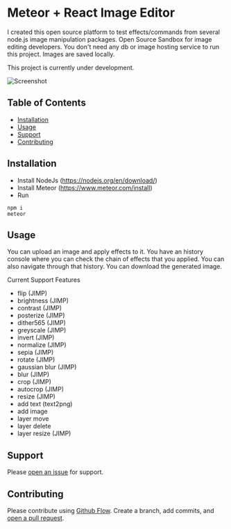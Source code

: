 # Meteor + React Image Editor

I created this open source platform to test effects/commands from several node.js image manipulation packages. Open Source Sandbox for image editing developers.
You don't need any db or image hosting service to run this project. Images are saved locally.

This project is currently under development.

![Screenshot](https://i.imgur.com/M3MBYAl.png)


## Table of Contents

- [Installation](#installation)
- [Usage](#usage)
- [Support](#support)
- [Contributing](#contributing)

## Installation

- Install NodeJs (https://nodejs.org/en/download/)
- Install Meteor (https://www.meteor.com/install)
- Run
```
npm i
meteor
```

## Usage

You can upload an image and apply effects to it.
You have an history console where you can check the chain of effects that you applied. You can also navigate through that history.
You can download the generated image.

Current Support Features
- flip (JIMP)
- brightness (JIMP)
- contrast (JIMP)
- posterize (JIMP)
- dither565 (JIMP)
- greyscale (JIMP)
- invert (JIMP)
- normalize (JIMP)
- sepia (JIMP)
- rotate  (JIMP)
- gaussian blur (JIMP)
- blur (JIMP)
- crop (JIMP)
- autocrop (JIMP)
- resize (JIMP)
- add text (text2png)
- add image
- layer move
- layer delete
- layer resize (JIMP)

## Support

Please [open an issue](https://github.com/MMrj9/meteor-react-image-editor/issues/new) for support.

## Contributing

Please contribute using [Github Flow](https://guides.github.com/introduction/flow/). Create a branch, add commits, and [open a pull request](https://github.com/MMrj9/meteor-react-image-editor/compare/).
